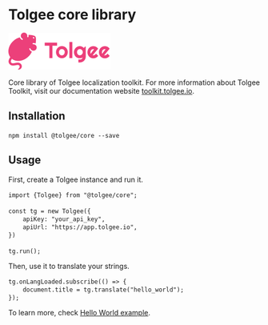 # Tolgee core library

[<img src="https://raw.githubusercontent.com/tolgee/documentation/cca5778bcb8f57d28a03065d1927fcea31d0b089/tolgee_logo_text.svg" alt="Tolgee Toolkit" />](https://toolkit.tolgee.io)

Core library of Tolgee localization toolkit. For more information about Tolgee Toolkit, visit our documentation website
[toolkit.tolgee.io](https://toolkit.tolgee.io).

## Installation

    npm install @tolgee/core --save

## Usage

First, create a Tolgee instance and run it.

    import {Tolgee} from "@tolgee/core";

    const tg = new Tolgee({
        apiKey: "your_api_key",
        apiUrl: "https://app.tolgee.io",
    })

    tg.run();

Then, use it to translate your strings.

    tg.onLangLoaded.subscribe(() => {
        document.title = tg.translate("hello_world");
    });

To learn more, check [Hello World example](https://toolkit.tolgee.io/docs/web/get_started/hello_world).
